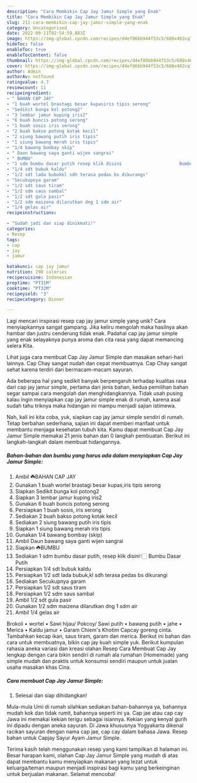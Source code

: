 ```yaml
---
description: "Cara Membikin Cap Jay Jamur Simple yang Enak"
title: "Cara Membikin Cap Jay Jamur Simple yang Enak"
slug: 211-cara-membikin-cap-jay-jamur-simple-yang-enak
category: Uncategorized
date: 2022-09-11T02:54:59.883Z
image: https://img-global.cpcdn.com/recipes/d4ef86bb944f53c5/680x482cq70/cap-jay-jamur-simple-foto-resep-utama.jpg
hideToc: false
enableToc: true
enableTocContent: false
thumbnail: https://img-global.cpcdn.com/recipes/d4ef86bb944f53c5/680x482cq70/cap-jay-jamur-simple-foto-resep-utama.jpg
cover: https://img-global.cpcdn.com/recipes/d4ef86bb944f53c5/680x482cq70/cap-jay-jamur-simple-foto-resep-utama.jpg
author: Admin
authorAv: notfound
ratingvalue: 4.7
reviewcount: 11
recipeingredient:
- " BAHAN CAP JAY"
- "1 buah wortel brastagi besar kupasiris tipis serong"
- "Sedikit bunga kol potong2"
- "3 lembar jamur kuping iris2"
- "6 buah buncis potong serong"
- "1 buah sosis iris serong"
- "2 buah bakso potong kotak kecil"
- "2 siung bawang putih iris tipis"
- "1 siung bawang merah iris tipis"
- "1/4 bawang bombay skip"
- " Daun bawang saya ganti wijen sangrai"
- " BUMBU"
- "1 sdm bumbu dasar putih resep klik disini                      Bumbu Dasar Putih"
- "1/4 sdt bubuk kaldu"
- "1/2 sdt lada bubukkl sdh terasa pedas bs dikurangi"
- "Secukupnya garam"
- "1/2 sdt saus tiram"
- "1/2 sdm saus sambal"
- "1/2 sdt gula pasir"
- "1/2 sdm maizena dilarutkan dng 1 sdm air"
- "1/4 gelas air"
recipeinstructions:

- "Sudah jadi dan siap dinikmati!"
categories:
- Resep
tags:
- cap
- jay
- jamur

katakunci: cap jay jamur 
nutrition: 298 calories
recipecuisine: Indonesian
preptime: "PT31M"
cooktime: "PT32M"
recipeyield: "3"
recipecategory: Dinner

---
```





Lagi mencari inspirasi resep cap jay jamur simple yang unik? Cara menyiapkannya sangat gampang. Jika keliru mengolah maka hasilnya akan hambar dan justru cenderung tidak enak. Padahal cap jay jamur simple yang enak selayaknya punya aroma dan cita rasa yang dapat memancing selera Kita.





Lihat juga cara membuat Cap Jay Jamur Simple dan masakan sehari-hari lainnya. Cap Chay sangat nudah dan cepat membuatnya. Cap Chay sangat sehat karena terdiri dari bermacam-macam sayuran.

Ada beberapa hal yang sedikit banyak berpengaruh terhadap kualitas rasa dari cap jay jamur simple, pertama dari jenis bahan, kedua pemilihan bahan segar sampai cara mengolah dan menghidangkannya. Tidak usah pusing kalau ingin menyiapkan cap jay jamur simple enak di rumah, karena asal sudah tahu triknya maka hidangan ini mampu menjadi sajian istimewa.






Nah, kali ini kita coba, yuk, siapkan cap jay jamur simple sendiri di rumah. Tetap berbahan sederhana, sajian ini dapat memberi manfaat untuk membantu menjaga kesehatan tubuh kita. Kamu dapat membuat Cap Jay Jamur Simple memakai 21 jenis bahan dan 0 langkah pembuatan. Berikut ini langkah-langkah dalam membuat hidangannya.

<!--inarticleads1-->

##### Bahan-bahan dan bumbu yang harus ada dalam menyiapkan Cap Jay Jamur Simple:

1. Ambil  ☘️BAHAN CAP JAY
1. Gunakan 1 buah wortel brastagi besar kupas,iris tipis serong
1. Siapkan Sedikit bunga kol potong2
1. Siapkan 3 lembar jamur kuping iris2
1. Gunakan 6 buah buncis potong serong
1. Persiapkan 1 buah sosis, iris serong
1. Sediakan 2 buah bakso potong kotak kecil
1. Sediakan 2 siung bawang putih iris tipis
1. Siapkan 1 siung bawang merah iris tipis
1. Gunakan 1/4 bawang bombay (skip)
1. Ambil  Daun bawang saya ganti wijen sangrai
1. Siapkan  ☘️BUMBU
1. Sediakan 1 sdm bumbu dasar putih, resep klik disini👇🏻                      Bumbu Dasar Putih
1. Persiapkan 1/4 sdt bubuk kaldu
1. Persiapkan 1/2 sdt lada bubuk,kl sdh terasa pedas bs dikurangi
1. Sediakan Secukupnya garam
1. Persiapkan 1/2 sdt saus tiram
1. Persiapkan 1/2 sdm saus sambal
1. Ambil 1/2 sdt gula pasir
1. Gunakan 1/2 sdm maizena dilarutkan dng 1 sdm air
1. Ambil 1/4 gelas air


Brokoli • wortel • Sawi hijau/ Pokcoy/ Sawi putih • bawang putih • jahe • Merica • Kaldu jamur • Garam Chiem&#39;s Khotim Capcay goreng cinta. Tambahkan kecap ikan, saus tiram, garam dan merica. Berikut ini bahan dan cara untuk membuatnya, bikin cap jay kuah simple yuk. Berikut kumpulan rahasia aneka variasi dan kreasi olahan Resep Cara Membuat Cap Jay lengkap dengan cara bikin sendiri di rumah ala rumahan (Homemade) yang simple mudah dan praktis untuk konsumsi sendiri maupun untuk jualan usaha masakan khas Cina. 

<!--inarticleads2-->

##### Cara membuat Cap Jay Jamur Simple:


1. Selesai dan siap dihidangkan!

Mula-mula Umi di rumah silahkan sediakan bahan-bahannya ya, bahannya mudah kok dan tidak rumit, bahannya seperti ini ya. Cap jae atau cap cay Jawa ini memakai kekian terigu sebagai isiannya. Kekian yang kenyal gurih ini dipadu dengan aneka sayuran. Di Jawa khususnya Yogyakarta dikenal racikan sayuran dengan nama cap jae, cap cay dalam bahasa Jawa. Resep bahan untuk Capjay Sayur Ayam Jamur Simple. 

Terima kasih telah menggunakan resep yang kami tampilkan di halaman ini. Besar harapan kami, olahan Cap Jay Jamur Simple yang mudah di atas dapat membantu kamu menyiapkan makanan yang lezat untuk keluarga/teman maupun menjadi inspirasi bagi kamu yang berkeinginan untuk berjualan makanan. Selamat mencoba!
